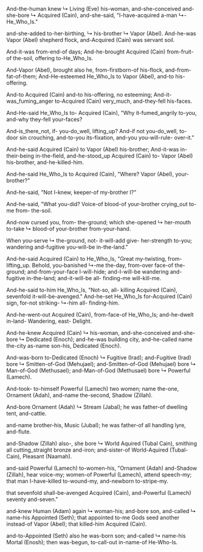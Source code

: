 And-the-human knew ↳ Living (Eve) his-woman,
and-she-conceived and-she-bore ↳ Acquired (Cain),
and-she-said, "I-have-acquired a-man ↳- He_Who_Is."

and-she-added to-her-birthing, ↳ his-brother ↳ Vapor (Abel).
And-he-was Vapor (Abel) shepherd flock,
and-Acquired (Cain) was servant soil.

And-it-was from-end-of days;
And-he-brought Acquired (Cain) from-fruit-of the-soil,
offering to-He_Who_Is.

And-Vapor (Abel), brought also he, 
from-firstborn-of his-flock, and-from-fat-of-them;
And-He-esteemed He_Who_Is to Vapor (Abel), and-to his-offering.

And-to Acquired (Cain) and-to his-offering, no esteeming;
And-it-was_fuming_anger to-Acquired (Cain) very_much, and-they-fell his-faces.

And-He-said He_Who_Is to- Acquired (Cain),
"Why it-fumed_angrily to-you, and-why they-fell your-faces?

And-is_there_not, if- you-do_well, lifting_up?
And-if not you-do_well, to-door sin crouching,
and-to-you its-fixation, and-you you-will-rule- over-it."

And-he-said Acquired (Cain) to Vapor (Abel) his-brother;
And-it-was in-their-being in-the-field,
and-he-stood_up Acquired (Cain) to- Vapor (Abel) his-brother,
and-he-killed-him.

And-he-said He_Who_Is to Acquired (Cain),
"Where? Vapor (Abel), your-brother?"

And-he-said, "Not I-knew, keeper-of my-brother I?"

And-he-said, "What you-did? Voice-of blood-of your-brother crying_out to-me from- the-soil.

And-now cursed you, from- the-ground;
which she-opened ↳ her-mouth to-take ↳ blood-of your-brother from-your-hand.

When you-serve ↳ the-ground,
not- it-will-add give- her-strength to-you;
wandering and-fugitive you-will-be in-the-land."

And-he-said Acquired (Cain) to He_Who_Is,
"Great my-twisting, from-lifting_up.
Behold, you-banished ↳-me the-day, from-over face-of the-ground;
and-from-your-face I-will-hide;
and-I-will-be wandering and-fugitive in-the-land;
and-it-will-be all- finding-me will-kill-me.

And-he-said to-him He_Who_Is, 
"Not-so, all- killing Acquired (Cain),
sevenfold it-will-be-avenged."
And-he-set He_Who_Is for-Acquired (Cain) sign,
for-not striking- ↳-him all- finding-him.

And-he-went-out Acquired (Cain), from-face-of He_Who_Is;
and-he-dwelt in-land- Wandering,
east- Delight.

And-he-knew Acquired (Cain) ↳ his-woman,
and-she-conceived and-she-bore ↳ Dedicated (Enoch);
and-he-was building city,
and-he-called name the-city as-name son-his, Dedicated (Enoch).

And-was-born to-Dedicated (Enoch) ↳ Fugitive (Irad);
and-Fugitive (Irad) bore ↳ Smitten-of-God (Mehujael);
and-Smitten-of-God (Mehujael) bore ↳ Man-of-God (Methusael);
and-Man-of-God (Methusael) bore ↳ Powerful (Lamech).

And-took- to-himself Powerful (Lamech) two women; 
name the-one, Ornament (Adah), 
and-name the-second, Shadow (Zillah).

And-bore Ornament (Adah) ↳ Stream (Jabal); 
he was father-of dwelling tent, and-cattle.

and-name brother-his, Music (Jubal); 
he was father-of all handling lyre, and-flute.

and-Shadow (Zillah) also-, she bore ↳ World Aquired (Tubal Cain),
smithing all cutting_straight bronze and-iron; 
and-sister-of World-Aquired (Tubal-Cain), Pleasant (Naamah).

and-said Powerful (Lamech) to-women-his,
"Ornament (Adah) and-Shadow (Zillah), hear voice-my;
women-of Powerful (Lamech), attend speech-my;
that man I-have-killed to-wound-my,
and-newborn to-stripe-my.

that sevenfold shall-be-avenged Acquired (Cain),
and-Powerful (Lamech) seventy and-seven."

and-knew Human (Adam) again ↳ woman-his; and-bore son, and-called ↳ name-his Appointed (Seth); that appointed to-me Gods seed another instead-of Vapor (Abel); that killed-him Acquired (Cain).

and-to-Appointed (Seth) also he was-born son; and-called ↳ name-his Mortal (Enosh); then was-begun, to-call-out in-name-of He-Who-Is.
